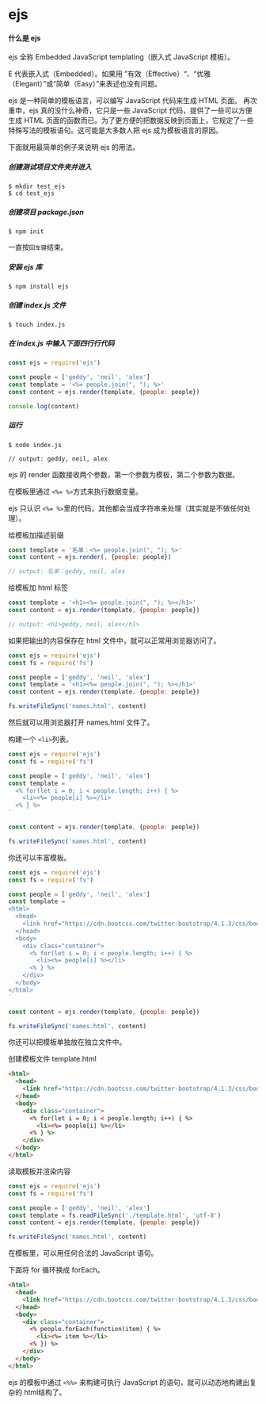 # ejs

#### 什么是 ejs

ejs 全称 Embedded JavaScript templating（嵌入式 JavaScript 模板）。

E 代表嵌入式（Embedded）。如果用 ”有效（Effective）“、“优雅（Elegant）”或“简单（Easy）”来表述也没有问题。

ejs 是一种简单的模板语言，可以编写 JavaScript 代码来生成 HTML 页面。 再次重申，ejs 真的没什么神奇，它只是一些 JavaScript 代码，提供了一些可以方便生成 HTML 页面的函数而已。为了更方便的把数据反映到页面上，它规定了一些特殊写法的模板语句。这可能是大多数人把 ejs 成为模板语言的原因。

下面就用最简单的例子来说明 ejs 的用法。



##### 创建测试项目文件夹并进入

```
$ mkdir test_ejs
$ cd test_ejs
```

##### 创建项目 package.json

```
$ npm init
```

一直按`回车键`结束。

##### 安装 ejs 库

```
$ npm install ejs
```

##### 创建 index.js 文件

```
$ touch index.js
```

##### 在 index.js 中输入下面四行行代码

```javascript
const ejs = require('ejs')

const people = ['geddy', 'neil', 'alex']
const template = '<%= people.join(", "); %>'
const content = ejs.render(template, {people: people})

console.log(content)
```

##### 运行

```
$ node index.js

// output: geddy, neil, alex
```

ejs 的 render 函数接收两个参数，第一个参数为模板，第二个参数为数据。

在模板里通过 `<%= %>`方式来执行数据变量。

ejs 只认识 `<%= %>`里的代码，其他都会当成字符串来处理（其实就是不做任何处理）。

给模板加描述前缀

```javascript
const template = '名单：<%= people.join(", "); %>'
const content = ejs.render(, {people: people})

// output: 名单：geddy, neil, alex
```

给模板加 html 标签

```javascript
const template = '<h1><%= people.join(", "); %></h1>'
const content = ejs.render(template, {people: people})

// output: <h1>geddy, neil, alex</h1>
```

如果把输出的内容保存在 html 文件中，就可以正常用浏览器访问了。

```javascript
const ejs = require('ejs')
const fs = require('fs')

const people = ['geddy', 'neil', 'alex']
const template = '<h1><%= people.join(", "); %></h1>'
const content = ejs.render(template, {people: people})

fs.writeFileSync('names.html', content)
```

然后就可以用浏览器打开 names.html 文件了。

构建一个 `<li>`列表。

```javascript
const ejs = require('ejs')
const fs = require('fs')

const people = ['geddy', 'neil', 'alex']
const template = `
  <% for(let i = 0; i < people.length; i++) { %>
    <li><%= people[i] %></li>
  <% } %>
`

const content = ejs.render(template, {people: people})

fs.writeFileSync('names.html', content)
```

你还可以丰富模板。

```javascript
const ejs = require('ejs')
const fs = require('fs')

const people = ['geddy', 'neil', 'alex']
const template = `
<html>
  <head>
    <link href="https://cdn.bootcss.com/twitter-bootstrap/4.1.3/css/bootstrap.min.css" rel="stylesheet">
  </head>
  <body>
    <div class="container">
      <% for(let i = 0; i < people.length; i++) { %>
        <li><%= people[i] %></li>
      <% } %>
    </div>
  </body>
</html>
`

const content = ejs.render(template, {people: people})

fs.writeFileSync('names.html', content)
```

你还可以把模板单独放在独立文件中。

创建模板文件 template.html

```html
<html>
  <head>
    <link href="https://cdn.bootcss.com/twitter-bootstrap/4.1.3/css/bootstrap.min.css" rel="stylesheet">
  </head>
  <body>
    <div class="container">
      <% for(let i = 0; i < people.length; i++) { %>
        <li><%= people[i] %></li>
      <% } %>
    </div>
  </body>
</html>
```

读取模板并渲染内容

```javascript
const ejs = require('ejs')
const fs = require('fs')

const people = ['geddy', 'neil', 'alex']
const template = fs.readFileSync('./template.html', 'utf-8')
const content = ejs.render(template, {people: people})

fs.writeFileSync('names.html', content)
```

在模板里，可以用任何合法的 JavaScript 语句。

下面将 for 循环换成 forEach。

```html
<html>
  <head>
    <link href="https://cdn.bootcss.com/twitter-bootstrap/4.1.3/css/bootstrap.min.css" rel="stylesheet">
  </head>
  <body>
    <div class="container">
      <% people.forEach(function(item) { %>
        <li><%= item %></li>
      <% }) %>
    </div>
  </body>
</html>
```

ejs 的模板中通过 `<%%>` 来构建可执行 JavaScript 的语句，就可以动态地构建出复杂的 html结构了。